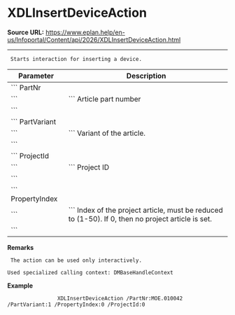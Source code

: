 # XDLInsertDeviceAction

**Source URL:** https://www.eplan.help/en-us/Infoportal/Content/api/2026/XDLInsertDeviceAction.html

---

```
 Starts interaction for inserting a device.

```

| Parameter | Description |
| --- | --- |
| ``` PartNr
 ``` | ``` Article part number
 ``` |
| ``` PartVariant
 ``` | ``` Variant of the article. 
 ``` |
| ``` ProjectId
 ``` | ``` Project ID
 ``` |
| ``` PropertyIndex
 ``` | ``` Index of the project article, must be reduced to (1-50). If 0, then no project article is set.
 ``` |

**Remarks**

```
 The action can be used only interactively.

Used specialized calling context: DMBaseHandleContext

```

**Example**

```
                XDLInsertDeviceAction /PartNr:MOE.010042 /PartVariant:1 /PropertyIndex:0 /ProjectId:0

```